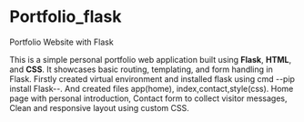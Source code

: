 # Portfolio_flask
Portfolio Website with Flask

This is a simple personal portfolio web application built using **Flask**, **HTML**, and **CSS**. It showcases basic routing, templating, and form handling in Flask. Firstly created virtual environment and installed flask using cmd --pip install Flask--. And created files app(home), index,contact,style(css). Home page with personal introduction, Contact form to collect visitor messages, Clean and responsive layout using custom CSS.
